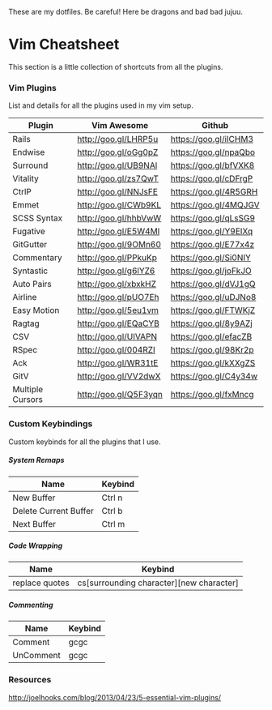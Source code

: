 These are my dotfiles. Be careful! Here be dragons and bad bad jujuu. 

# Vim Cheatsheet
This section is a little collection of shortcuts from all the plugins.

### Vim Plugins
List and details for all the plugins used in my vim setup.

|Plugin|Vim Awesome|Github|
|---|---|---|
|Rails|http://goo.gl/LHRP5u|https://goo.gl/iICHM3|
|Endwise|http://goo.gl/oGg0pZ|https://goo.gl/npaQbo|
|Surround|http://goo.gl/UB9NAl|https://goo.gl/bfVXK8|
|Vitality|http://goo.gl/zs7QwT|https://goo.gl/cDFrgP|
|CtrlP|http://goo.gl/NNJsFE|https://goo.gl/4R5GRH|
|Emmet|http://goo.gl/CWb9KL|https://goo.gl/4MQJGV|
|SCSS Syntax|http://goo.gl/hhbVwW|https://goo.gl/qLsSG9|
|Fugative|http://goo.gl/E5W4Ml|https://goo.gl/Y9EIXq|
|GitGutter|http://goo.gl/9OMn60|https://goo.gl/E77x4z|
|Commentary|http://goo.gl/PPkuKp|https://goo.gl/Si0NIY|
|Syntastic|http://goo.gl/g6lYZ6|https://goo.gl/joFkJO|
|Auto Pairs|http://goo.gl/xbxkHZ|https://goo.gl/dVJ1gQ|
|Airline|http://goo.gl/pUO7Eh|https://goo.gl/uDJNo8|
|Easy Motion|http://goo.gl/5eu1vm|https://goo.gl/FTWKjZ|
|Ragtag|http://goo.gl/EQaCYB|https://goo.gl/8y9AZj|
|CSV|http://goo.gl/UIVAPN|https://goo.gl/efacZB|
|RSpec|http://goo.gl/004RZI|https://goo.gl/98Kr2p|
|Ack|http://goo.gl/WR31tE|https://goo.gl/kXXgZS|
|GitV|http://goo.gl/VV2dwX|https://goo.gl/C4y34w|
|Multiple Cursors|http://goo.gl/Q5F3yqn|https://goo.gl/fxMncg|

### Custom Keybindings
Custom keybinds for all the plugins that I use.

##### System Remaps
|Name|Keybind|
|---|---|
|New Buffer|Ctrl n|
|Delete Current Buffer|Ctrl b|
|Next Buffer|Ctrl m|

##### Code Wrapping
|Name|Keybind|
|---|---|
|replace quotes|cs[surrounding character][new character]|

##### Commenting
|Name|Keybind|
|---|---|
|Comment|gcgc|
|UnComment|gcgc|

### Resources
http://joelhooks.com/blog/2013/04/23/5-essential-vim-plugins/
